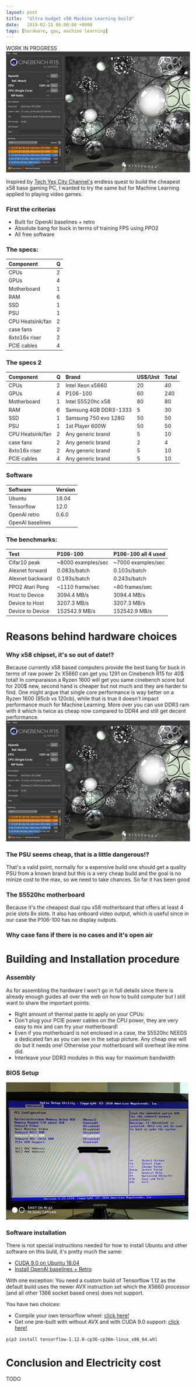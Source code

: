 ```yaml
---
layout: post
title:  "Ultra budget x58 Machine Learning build"
date:   2019-02-15 06:00:00 +0000
tags: [hardware, gpu, machine learning]
---
```


WORK IN PROGRESS
![cinebench](/assets/x58/cinebench.jpg)

Inspired by [Tech Yes City Channel's](https://www.youtube.com/watch?v=Cb64Op-yfcg&t=639s) endless quest to build the cheapest x58 base gaming PC, I wanted to try the same but for Machine Learning applied to playing video games.


### First the criterias
*	Built for OpenAI baselines + retro
*	Absolute bang for buck in terms of training FPS using PPO2
*	All free software


### The specs:
| Component        | Q |
|:-----------------|:--|
| CPUs     		   | 2 |
| GPUs  		   | 4 |
| Motherboard 	   | 1 |
| RAM  			   | 6 |
| SSD 			   | 1 |
| PSU   		   | 1 |
| CPU Heatsink/fan | 2 |
| case fans 	   | 2 |
| 8xto16x riser    | 2 |
| PCIE cables      | 4 |

### The specs 2
| Component        | Q | Brand           	   | US$/Unit | Total |
|:-----------------|:--|:----------------------|:---------|:------|
| CPUs     		   | 2 | Intel Xeon x5660 	   | 20       | 40    |
| GPUs  		   | 4 | P106-100	     	   | 60       | 240   |
| Motherboard 	   | 1 | Intel S5520hc x58     | 80       | 80    |
| RAM  			   | 6 | Samsung 4GB DDR3-1333 | 5        | 30    |
| SSD 			   | 1 | Samsung 750 evo 128G  | 50       | 50    |
| PSU   		   | 1 | 1st Player 600W       | 50       | 50    |  
| CPU Heatsink/fan | 2 | Any generic brand     | 5        | 10    |
| case fans 	   | 2 | Any generic brand     | 2        | 4     |
| 8xto16x riser    | 2 | Any generic brand     | 5        | 10    |
| PCIE cables      | 4 | Any generic brand     | 5        | 10    |


### Software
 
| Software         | Version |
|:-----------------|:--------|
| Ubuntu 		   | 18.04   |
| Tensorflow 	   | 12.0    |
| OpenAI retro 	   | 0.6.0   |
| OpenAI baselines |         |

### The benchmarks:

| Test        	   | P106-100           | P106-100 all 4 used 		|
|:-----------------|:-------------------|:--------------------------|
| Cifar10 peak     | ~8000 examples/sec | ~7000 examples/sec        |
| Alexnet forward  | 0.083s/batch	    | 0.103s/batch              |
| Alexnet backward | 0.193s/batch       | 0.243s/batch              |
| PPO2 Atari Pong  | ~1110 frame/sec    | ~80 frames/sec          	|
| Host to Device   | 3094.4 MB/s        | 3094.4 MB/s              	|  
| Device to Host   | 3207.3 MB/s        | 3207.3 MB/s              	|
| Device to Device | 152542.9 MB/s      | 152542.9 MB/s             | 


# Reasons behind hardware choices

### Why x58 chipset, it's so out of date!?
Because currently x58 based computers provide the best bang for buck in terms of raw power
2x X5660 can get you 1291 on Cinebench R15 for 40$ total!
In comparaison a Ryzen 1600 will get you same cinebench score but for 200$ new, second hand is cheaper but not much and they are harder to find.
One might argue that single core performance is way better on a Ryzen 1600 (95cb vs 120cb), while that is true it doesn't impact performance much for Machine Learning.
More over you can use DDR3 ram with it which is twice as cheap now compared to DDR4 and still get decent performance.
![cinebench](/assets/x58/cinebench.jpg)


### The PSU seems cheap, that is a little dangerous!?
That's a valid point, normally for a expensive build one should get a quality PSU from a known brand but this is a very cheap build and the goal is no minize cost to the max, so we need to take chances. So far it has been good

### The S5520hc motherboard
Because it's the cheapest dual cpu x58 motherboard that offers at least 4 pcie slots 8x slots.
It also has onboard video output, which is useful since in our case the P106-100 has no display outputs.

### Why case fans if there is no cases and it's open air


# Building and Installation procedure

### Assembly
As for assembling the hardware I won't go in full details since there is already enough guides all over the web on how to build computer but I still want to share the important points:

*	Right amount of thermal paste to apply on your CPUs:
*	Don't plug your PCIE power cables on the CPU power, they are very easy to mix and can fry your motherboard!
*	Even if you motherboard is not enclosed in a case, the S5520hc NEEDS a dedicated fan as you can see in the setup picture. Any cheap one will do but it needs one! Otherwise your motherboard will overheat like mine did.
*	Interleave your DDR3 modules in this way for maximum bandwidth


### BIOS Setup
![cinebench](/assets/x58/bios.jpg)

### Software installation
There is not special instructions needed for how to install Ubuntu and other software on this buld, it's pretty much the same:
*	[CUDA 9.0 on Ubuntu 18.04](./Installing-CUDA-9.0-Ubuntu-18.04.md.html)
*	[Install OpenAI baselines + Retro](./2019-01-29-Machine-Learning-retro-games.html)

With one exception:
You need a custom build of Tensorflow 1.12 as the default build uses the newer AVX instruction set which the X5660 processor (and all other 1366 socket based ones) does not support.

You have two choices:
*	Compile your own tensorflow wheel: [click here!](https://www.tensorflow.org/install/source)
*	Get one pre-built with without AVX and with CUDA 9.0 support: [click here!](https://github.com/schrepfler/tensorflow-community-wheels/releases)

```shell
pip3 install tensorflow-1.12.0-cp36-cp36m-linux_x86_64.whl
```

# Conclusion and Electricity cost
TODO
